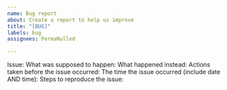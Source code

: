 ```yaml
---
name: Bug report
about: Create a report to help us improve
title: "[BUG]"
labels: bug
assignees: PermaNulled

---
```


<!--Please describe the issue as detailed as possible below. Check if the issue is already submitted, and if it's already submitted, please reply to that issue instead. -->

Issue:
What was supposed to happen:
What happened instead:
Actions taken before the issue occurred:
The time the issue occurred (include date AND time):
Steps to reproduce the issue:
